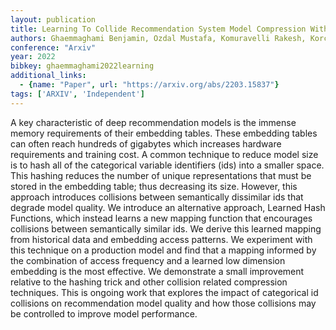 ```yaml
---
layout: publication
title: Learning To Collide Recommendation System Model Compression With Learned Hash Functions
authors: Ghaemmaghami Benjamin, Ozdal Mustafa, Komuravelli Rakesh, Korchev Dmitriy, Mudigere Dheevatsa, Nair Krishnakumar, Naumov Maxim
conference: "Arxiv"
year: 2022
bibkey: ghaemmaghami2022learning
additional_links:
  - {name: "Paper", url: "https://arxiv.org/abs/2203.15837"}
tags: ['ARXIV', 'Independent']
---
```

A key characteristic of deep recommendation models is the immense memory requirements of their embedding tables. These embedding tables can often reach hundreds of gigabytes which increases hardware requirements and training cost. A common technique to reduce model size is to hash all of the categorical variable identifiers (ids) into a smaller space. This hashing reduces the number of unique representations that must be stored in the embedding table; thus decreasing its size. However, this approach introduces collisions between semantically dissimilar ids that degrade model quality. We introduce an alternative approach, Learned Hash Functions, which instead learns a new mapping function that encourages collisions between semantically similar ids. We derive this learned mapping from historical data and embedding access patterns. We experiment with this technique on a production model and find that a mapping informed by the combination of access frequency and a learned low dimension embedding is the most effective. We demonstrate a small improvement relative to the hashing trick and other collision related compression techniques. This is ongoing work that explores the impact of categorical id collisions on recommendation model quality and how those collisions may be controlled to improve model performance.
